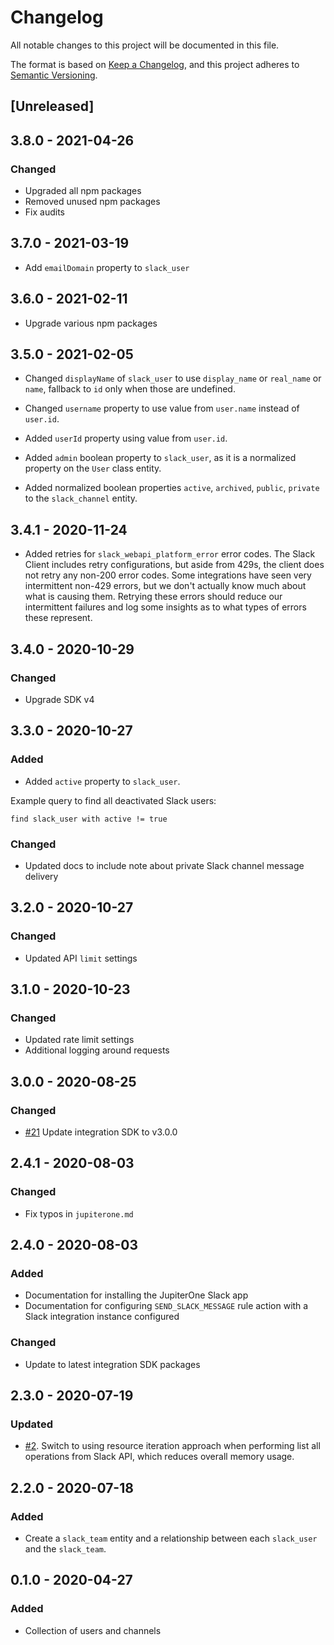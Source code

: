 # Changelog

All notable changes to this project will be documented in this file.

The format is based on [Keep a Changelog](https://keepachangelog.com/en/1.0.0/),
and this project adheres to
[Semantic Versioning](https://semver.org/spec/v2.0.0.html).

## [Unreleased]

## 3.8.0 - 2021-04-26

### Changed

- Upgraded all npm packages
- Removed unused npm packages
- Fix audits

## 3.7.0 - 2021-03-19

- Add `emailDomain` property to `slack_user`

## 3.6.0 - 2021-02-11

- Upgrade various npm packages

## 3.5.0 - 2021-02-05

- Changed `displayName` of `slack_user` to use `display_name` or `real_name` or
  `name`, fallback to `id` only when those are undefined.

- Changed `username` property to use value from `user.name` instead of
  `user.id`.

- Added `userId` property using value from `user.id`.

- Added `admin` boolean property to `slack_user`, as it is a normalized property
  on the `User` class entity.

- Added normalized boolean properties `active`, `archived`, `public`, `private`
  to the `slack_channel` entity.

## 3.4.1 - 2020-11-24

- Added retries for `slack_webapi_platform_error` error codes. The Slack Client
  includes retry configurations, but aside from 429s, the client does not retry
  any non-200 error codes. Some integrations have seen very intermittent non-429
  errors, but we don't actually know much about what is causing them. Retrying
  these errors should reduce our intermittent failures and log some insights as
  to what types of errors these represent.

## 3.4.0 - 2020-10-29

### Changed

- Upgrade SDK v4

## 3.3.0 - 2020-10-27

### Added

- Added `active` property to `slack_user`.

Example query to find all deactivated Slack users:

```
find slack_user with active != true
```

### Changed

- Updated docs to include note about private Slack channel message delivery

## 3.2.0 - 2020-10-27

### Changed

- Updated API `limit` settings

## 3.1.0 - 2020-10-23

### Changed

- Updated rate limit settings
- Additional logging around requests

## 3.0.0 - 2020-08-25

### Changed

- [#21](https://github.com/JupiterOne/graph-slack/issues/21) Update integration
  SDK to v3.0.0

## 2.4.1 - 2020-08-03

### Changed

- Fix typos in `jupiterone.md`

## 2.4.0 - 2020-08-03

### Added

- Documentation for installing the JupiterOne Slack app
- Documentation for configuring `SEND_SLACK_MESSAGE` rule action with a Slack
  integration instance configured

### Changed

- Update to latest integration SDK packages

## 2.3.0 - 2020-07-19

### Updated

- [#2](https://github.com/JupiterOne/graph-slack/issues/2). Switch to using
  resource iteration approach when performing list all operations from Slack
  API, which reduces overall memory usage.

## 2.2.0 - 2020-07-18

### Added

- Create a `slack_team` entity and a relationship between each `slack_user` and
  the `slack_team`.

## 0.1.0 - 2020-04-27

### Added

- Collection of users and channels

